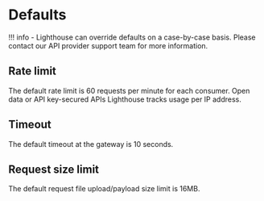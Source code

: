 # Defaults

!!! info
    - Lighthouse can override defaults on a case-by-case basis.
    Please contact our API provider support team for more information.

## Rate limit

The default rate limit is 60 requests per minute for each consumer. Open data or
API key-secured APIs Lighthouse tracks usage per IP address.

## Timeout

The default timeout at the gateway is 10 seconds.

## Request size limit

The default request file upload/payload size limit is 16MB.
